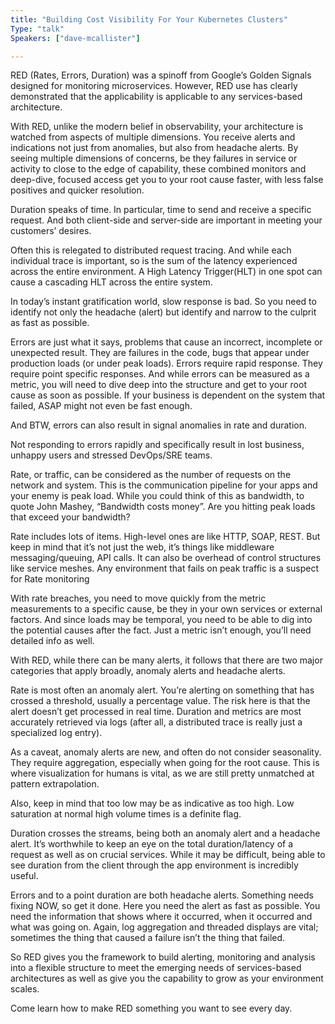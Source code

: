 ```yaml
---
title: "Building Cost Visibility For Your Kubernetes Clusters"
Type: "talk"
Speakers: ["dave-mcallister"]

---
```

RED (Rates, Errors, Duration) was a spinoff from Google’s Golden Signals designed for monitoring microservices. However, RED use has clearly demonstrated that the applicability is applicable to any services-based architecture.

With RED, unlike the modern belief in observability, your architecture is watched from aspects of multiple dimensions. You receive alerts and indications not just from anomalies, but also from headache alerts. By seeing multiple dimensions of concerns, be they failures in service or activity to close to the edge of capability, these combined monitors and deep-dive, focused access get you to your root cause faster, with less false positives and quicker resolution.

Duration speaks of time. In particular, time to send and receive a specific request. And both client-side and server-side are important in meeting your customers’ desires.

Often this is relegated to distributed request tracing. And while each individual trace is important, so is the sum of the latency experienced across the entire environment. A High Latency Trigger(HLT) in one spot can cause a cascading HLT across the entire system.

In today’s instant gratification world, slow response is bad. So you need to identify not only the headache (alert) but identify and narrow to the culprit as fast as possible.

Errors are just what it says, problems that cause an incorrect, incomplete or unexpected result. They are failures in the code, bugs that appear under production loads (or under peak loads). Errors require rapid response. They require point specific responses. And while errors can be measured as a metric, you will need to dive deep into the structure and get to your root cause as soon as possible. If your business is dependent on the system that failed, ASAP might not even be fast enough.

And BTW, errors can also result in signal anomalies in rate and duration.

Not responding to errors rapidly and specifically result in lost business, unhappy users and stressed DevOps/SRE teams.

Rate, or traffic, can be considered as the number of requests on the network and system. This is the communication pipeline for your apps and your enemy is peak load. While you could think of this as bandwidth, to quote John Mashey, “Bandwidth costs money”. Are you hitting peak loads that exceed your bandwidth?

Rate includes lots of items. High-level ones are like HTTP, SOAP, REST. But keep in mind that it’s not just the web, it’s things like middleware messaging/queuing, API calls. It can also be overhead of control structures like service meshes. Any environment that fails on peak traffic is a suspect for Rate monitoring

With rate breaches, you need to move quickly from the metric measurements to a specific cause, be they in your own services or external factors. And since loads may be temporal, you need to be able to dig into the potential causes after the fact. Just a metric isn’t enough, you’ll need detailed info as well.

With RED, while there can be many alerts, it follows that there are two major categories that apply broadly, anomaly alerts and headache alerts.

Rate is most often an anomaly alert. You’re alerting on something that has crossed a threshold, usually a percentage value. The risk here is that the alert doesn’t get processed in real time. Duration and metrics are most accurately retrieved via logs (after all, a distributed trace is really just a specialized log entry).

As a caveat, anomaly alerts are new, and often do not consider seasonality. They require aggregation, especially when going for the root cause. This is where visualization for humans is vital, as we are still pretty unmatched at pattern extrapolation.

Also, keep in mind that too low may be as indicative as too high. Low saturation at normal high volume times is a definite flag.

Duration crosses the streams, being both an anomaly alert and a headache alert. It’s worthwhile to keep an eye on the total duration/latency of a request as well as on crucial services. While it may be difficult, being able to see duration from the client through the app environment is incredibly useful.

Errors and to a point duration are both headache alerts. Something needs fixing NOW, so get it done. Here you need the alert as fast as possible. You need the information that shows where it occurred, when it occurred and what was going on. Again, log aggregation and threaded displays are vital; sometimes the thing that caused a failure isn’t the thing that failed.

So RED gives you the framework to build alerting, monitoring and analysis into a flexible structure to meet the emerging needs of services-based architectures as well as give you the capability to grow as your environment scales.

Come learn how to make RED something you want to see every day.
